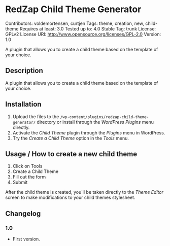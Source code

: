 RedZap Child Theme Generator
============================
 
Contributors: voldemortensen, curtjen
Tags: theme, creation, new, child-theme
Requires at least: 3.0
Tested up to: 4.0
Stable Tag: trunk
License: GPLv2
License URI: http://www.opensource.org/licenses/GPL-2.0
Version: 1.0

A plugin that allows you to create a child theme based on the template of your
choice.


## Description

A plugin that allows you to create a child theme based on the template of your
choice.


## Installation

1. Upload the files to the ```/wp-content/plugins/redzap-child-theme-generator/``` directory or install through the _WordPress Plugins_ menu directly.
2. Activate the _Child Theme_ plugin through the _Plugins_ menu in WordPress.
3. Try the _Create a Child Theme_ option in the _Tools_ menu.


## Usage / How to create a new child theme

1. Click on Tools
2. Create a Child Theme
3. Fill out the form
4. Submit

After the child theme is created, you'll be taken directly to the _Theme Editor_ screen to make modifications to your child themes stylesheet.


## Changelog

### 1.0
- First version.
